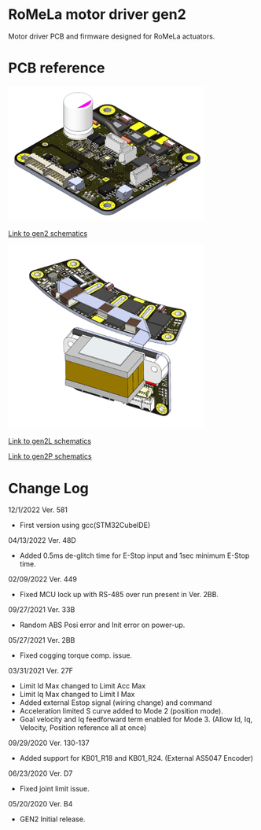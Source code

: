 # RoMeLa motor driver gen2
 Motor driver PCB and firmware designed for RoMeLa actuators. 
 

 # PCB reference

<img src="/docs/driver_gen2.jpg" width="400">

[Link to gen2 schematics](/pcb/rev1/schematics_Motor_Gen2.pdf)

<img src="/docs/driver_gen2_U180.jpg" width="400">

[Link to gen2L schematics](/pcb/split/gen2L/schematics_Motor_Gen2L.pdf)

[Link to gen2P schematics](/pcb/split/gen2P/schematics_Motor_Gen2P.pdf)

# Change Log
12/1/2022 Ver. 581
- First version using gcc(STM32CubeIDE)

04/13/2022 Ver. 48D
- Added 0.5ms de-glitch time for E-Stop input and 1sec minimum E-Stop time.

02/09/2022 Ver. 449
- Fixed MCU lock up with RS-485 over run present in Ver. 2BB.

09/27/2021 Ver. 33B
- Random ABS Posi error and Init error on power-up.

05/27/2021 Ver. 2BB
- Fixed cogging torque comp. issue.

03/31/2021 Ver. 27F
- Limit Id Max changed to Limit Acc Max
- Limit Iq Max changed to Limit I Max
- Added external Estop signal (wiring change) and command
- Acceleration limited S curve added to Mode 2 (position mode).
- Goal velocity and Iq feedforward term enabled for Mode 3. (Allow Id, Iq, Velocity, Position reference all at once)

09/29/2020 Ver. 130-137
- Added support for KB01_R18 and KB01_R24. (External AS5047 Encoder)

06/23/2020 Ver. D7
- Fixed joint limit issue.

05/20/2020 Ver. B4
- GEN2 Initial release.
